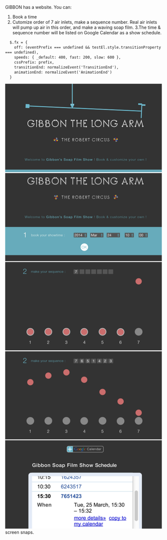 GIBBON has a website. You can:
1. Book a time
2. Cutomize order of 7 air inlets, make a sequence number. 
Real air inlets will pump up air in this order, and make a waving
soap film.
3.The time & sequence number will be listed on Google Calendar as a show schedule.


```
  $.fx = {
    off: (eventPrefix === undefined && testEl.style.transitionProperty === undefined),
    speeds: { _default: 400, fast: 200, slow: 600 },
    cssPrefix: prefix,
    transitionEnd: normalizeEvent('TransitionEnd'),
    animationEnd: normalizeEvent('AnimationEnd')
  }
 ```

![interface](../project_images/phone1.jpg?raw=true "interface")\
![interface](../project_images/phone2.png?raw=true "interface")\
![interface](../project_images/phone3.png?raw=true "interface")\
![interface](../project_images/phone4.png?raw=true "interface")\
![interface](../project_images/phone6.png?raw=true "interface")\
screen snaps.

